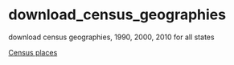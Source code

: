 download_census_geographies
===========================

download census geographies, 1990, 2000, 2010 for all states


[Census places](https://www.census.gov/geo/reference/gtc/gtc_place.html)
